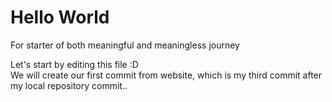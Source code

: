 # Hello World
For starter of both meaningful and meaningless journey

Let's start by editing this file :D <br/>
We will create our first commit from website, which is my third commit after my local repository commit..
